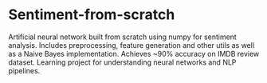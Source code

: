 # Sentiment-from-scratch
Artificial neural network built from scratch using numpy for sentiment analysis. Includes preprocessing, feature generation and other utils as well as a Naive Bayes implementation. Achieves ~90% accuracy on IMDB review dataset. Learning project for understanding neural networks and NLP pipelines.
